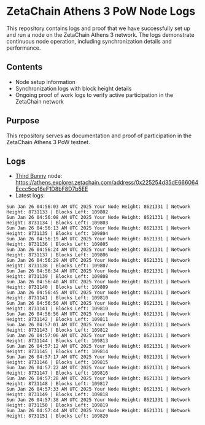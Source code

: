 # ZetaChain Athens 3 PoW Node Logs
This repository contains logs and proof that we have successfully set up and run a node on the ZetaChain Athens 3 network. The logs demonstrate continuous node operation, including synchronization details and performance.

## Contents
- Node setup information
- Synchronization logs with block height details
- Ongoing proof of work logs to verify active participation in the ZetaChain network

## Purpose
This repository serves as documentation and proof of participation in the ZetaChain Athens 3 PoW testnet.

## Logs

- [Third Bunny](https://thirdbunny.xyz/) node: https://athens.explorer.zetachain.com/address/0x225254d35dE666064Eccc5ce16eF1D8bF8D7b5EE
- Latest logs:
```
Sun Jan 26 04:56:03 AM UTC 2025 Your Node Height: 8621331 | Network Height: 8731133 | Blocks Left: 109802
Sun Jan 26 04:56:08 AM UTC 2025 Your Node Height: 8621331 | Network Height: 8731134 | Blocks Left: 109803
Sun Jan 26 04:56:13 AM UTC 2025 Your Node Height: 8621331 | Network Height: 8731135 | Blocks Left: 109804
Sun Jan 26 04:56:19 AM UTC 2025 Your Node Height: 8621331 | Network Height: 8731136 | Blocks Left: 109805
Sun Jan 26 04:56:24 AM UTC 2025 Your Node Height: 8621331 | Network Height: 8731137 | Blocks Left: 109806
Sun Jan 26 04:56:29 AM UTC 2025 Your Node Height: 8621331 | Network Height: 8731138 | Blocks Left: 109807
Sun Jan 26 04:56:34 AM UTC 2025 Your Node Height: 8621331 | Network Height: 8731139 | Blocks Left: 109808
Sun Jan 26 04:56:40 AM UTC 2025 Your Node Height: 8621331 | Network Height: 8731140 | Blocks Left: 109809
Sun Jan 26 04:56:45 AM UTC 2025 Your Node Height: 8621331 | Network Height: 8731141 | Blocks Left: 109810
Sun Jan 26 04:56:50 AM UTC 2025 Your Node Height: 8621331 | Network Height: 8731141 | Blocks Left: 109810
Sun Jan 26 04:56:56 AM UTC 2025 Your Node Height: 8621331 | Network Height: 8731142 | Blocks Left: 109811
Sun Jan 26 04:57:01 AM UTC 2025 Your Node Height: 8621331 | Network Height: 8731143 | Blocks Left: 109812
Sun Jan 26 04:57:06 AM UTC 2025 Your Node Height: 8621331 | Network Height: 8731144 | Blocks Left: 109813
Sun Jan 26 04:57:12 AM UTC 2025 Your Node Height: 8621331 | Network Height: 8731145 | Blocks Left: 109814
Sun Jan 26 04:57:17 AM UTC 2025 Your Node Height: 8621331 | Network Height: 8731146 | Blocks Left: 109815
Sun Jan 26 04:57:22 AM UTC 2025 Your Node Height: 8621331 | Network Height: 8731147 | Blocks Left: 109816
Sun Jan 26 04:57:28 AM UTC 2025 Your Node Height: 8621331 | Network Height: 8731148 | Blocks Left: 109817
Sun Jan 26 04:57:33 AM UTC 2025 Your Node Height: 8621331 | Network Height: 8731149 | Blocks Left: 109818
Sun Jan 26 04:57:38 AM UTC 2025 Your Node Height: 8621331 | Network Height: 8731150 | Blocks Left: 109819
Sun Jan 26 04:57:44 AM UTC 2025 Your Node Height: 8621331 | Network Height: 8731151 | Blocks Left: 109820
```
